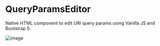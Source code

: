 # QueryParamsEditor
Native HTML component to edit URI query params using Vanilla JS and Bootstrap 5.

![image](https://github.com/user-attachments/assets/ccc1db6e-7be9-420f-b7ac-89ff885d8d72)

